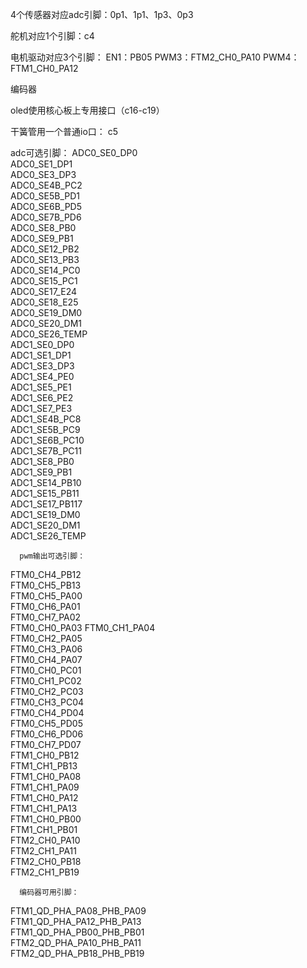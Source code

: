 4个传感器对应adc引脚：0p1、1p1、1p3、0p3

舵机对应1个引脚：c4

电机驱动对应3个引脚：
      EN1：PB05
      PWM3：FTM2_CH0_PA10
      PWM4：FTM1_CH0_PA12 

编码器

oled使用核心板上专用接口（c16-c19）

干簧管用一个普通io口：  c5














adc可选引脚：
      ADC0_SE0_DP0        
      ADC0_SE1_DP1        
      ADC0_SE3_DP3        
      ADC0_SE4B_PC2       
      ADC0_SE5B_PD1       
      ADC0_SE6B_PD5       
      ADC0_SE7B_PD6       
      ADC0_SE8_PB0        
      ADC0_SE9_PB1        
      ADC0_SE12_PB2       
      ADC0_SE13_PB3       
      ADC0_SE14_PC0       
      ADC0_SE15_PC1       
      ADC0_SE17_E24       
      ADC0_SE18_E25       
      ADC0_SE19_DM0       
      ADC0_SE20_DM1       
      ADC0_SE26_TEMP      
      ADC1_SE0_DP0        
      ADC1_SE1_DP1        
      ADC1_SE3_DP3        
      ADC1_SE4_PE0        
      ADC1_SE5_PE1        
      ADC1_SE6_PE2        
      ADC1_SE7_PE3        
      ADC1_SE4B_PC8       
      ADC1_SE5B_PC9       
      ADC1_SE6B_PC10      
      ADC1_SE7B_PC11      
      ADC1_SE8_PB0        
      ADC1_SE9_PB1        
      ADC1_SE14_PB10      
      ADC1_SE15_PB11      
      ADC1_SE17_PB117     
      ADC1_SE19_DM0       
      ADC1_SE20_DM1       
      ADC1_SE26_TEMP  
      
      pwm输出可选引脚：
 FTM0_CH4_PB12   
 FTM0_CH5_PB13   
 FTM0_CH5_PA00   
 FTM0_CH6_PA01   
 FTM0_CH7_PA02   
 FTM0_CH0_PA03
 FTM0_CH1_PA04   
 FTM0_CH2_PA05   
 FTM0_CH3_PA06   
 FTM0_CH4_PA07   
 FTM0_CH0_PC01   
 FTM0_CH1_PC02   
 FTM0_CH2_PC03   
 FTM0_CH3_PC04   
 FTM0_CH4_PD04   
 FTM0_CH5_PD05   
 FTM0_CH6_PD06   
 FTM0_CH7_PD07   
 FTM1_CH0_PB12   
 FTM1_CH1_PB13   
 FTM1_CH0_PA08   
 FTM1_CH1_PA09   
 FTM1_CH0_PA12   
 FTM1_CH1_PA13   
 FTM1_CH0_PB00   
 FTM1_CH1_PB01   
 FTM2_CH0_PA10   
 FTM2_CH1_PA11   
 FTM2_CH0_PB18   
 FTM2_CH1_PB19 
 
 
      编码器可用引脚：
  FTM1_QD_PHA_PA08_PHB_PA09       
 FTM1_QD_PHA_PA12_PHB_PA13       
 FTM1_QD_PHA_PB00_PHB_PB01       
 FTM2_QD_PHA_PA10_PHB_PA11       
 FTM2_QD_PHA_PB18_PHB_PB19  
      
